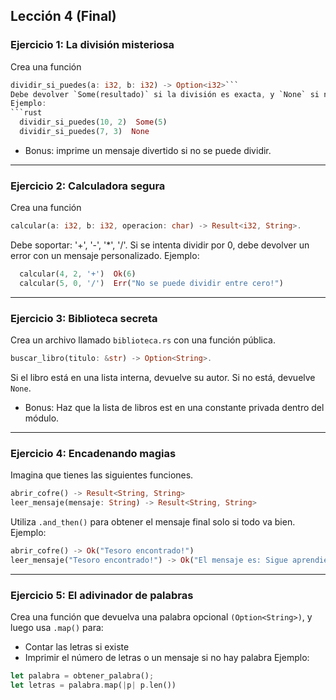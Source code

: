 ## Lección 4 (Final)

### Ejercicio 1: La división misteriosa
Crea una función
```rust
dividir_si_puedes(a: i32, b: i32) -> Option<i32>```
Debe devolver `Some(resultado)` si la división es exacta, y `None` si no lo es o si b == 0.
Ejemplo:
```rust
  dividir_si_puedes(10, 2)  Some(5)
  dividir_si_puedes(7, 3)  None
```
- Bonus: imprime un mensaje divertido si no se puede dividir.

---
### Ejercicio 2: Calculadora segura
Crea una función
```rust
calcular(a: i32, b: i32, operacion: char) -> Result<i32, String>.
```
Debe soportar: '+', '-', '*', '/'.
Si se intenta dividir por 0, debe devolver un error con un mensaje personalizado.
Ejemplo:
```rust
  calcular(4, 2, '+')  Ok(6)
  calcular(5, 0, '/')  Err("No se puede dividir entre cero!")
```

--- 
### Ejercicio 3: Biblioteca secreta
Crea un archivo llamado `biblioteca.rs` con una función pública.
```rust
buscar_libro(titulo: &str) -> Option<String>.
```
Si el libro está en una lista interna, devuelve su autor. Si no está, devuelve `None`.
- Bonus: Haz que la lista de libros est en una constante privada dentro del módulo.

---
### Ejercicio 4: Encadenando magias
Imagina que tienes las siguientes funciones.
```rust
abrir_cofre() -> Result<String, String>
leer_mensaje(mensaje: String) -> Result<String, String>
```
Utiliza `.and_then()` para obtener el mensaje final solo si todo va bien.
Ejemplo:
```rust
abrir_cofre() -> Ok("Tesoro encontrado!")
leer_mensaje("Tesoro encontrado!") -> Ok("El mensaje es: Sigue aprendiendo Rust")
```

---
### Ejercicio 5: El adivinador de palabras
Crea una función que devuelva una palabra opcional `(Option<String>)`, y luego usa `.map()` para:
- Contar las letras si existe
- Imprimir el número de letras o un mensaje si no hay palabra
Ejemplo:
```rust
let palabra = obtener_palabra();
let letras = palabra.map(|p| p.len())
```

